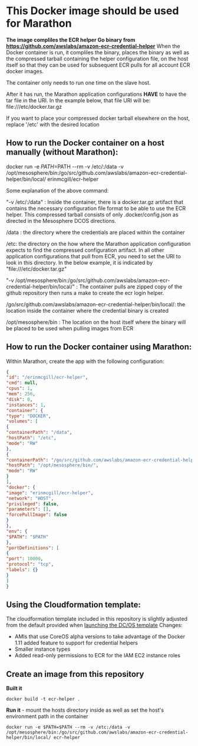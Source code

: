 **This Docker image should be used for Marathon**
================================================
**The image compliles the ECR helper Go binary from https://github.com/awslabs/amazon-ecr-credential-helper**
When the Docker container is run, it compliles the binary, places the binary as well as the compressed tarball containing the
helper configuration file, on the host itself so that they can be used for subsequent ECR pulls for all account ECR docker images.

The container only needs to run one time on the slave host.

After it has run, the Marathon application configurations **HAVE** to have the tar file in the URI.
In the example below, that file URI will be: file:///etc/docker.tar.gz

If you want to place your compressed docker tarball elsewhere on the host, replace '/etc' with the desired location

How to run the Docker container on a host manually (without Marathon):
---------------------------------------------------------------------

docker run -e $PATH=$PATH --rm -v /etc/:/data -v /opt/mesosphere/bin:/go/src/github.com/awslabs/amazon-ecr-credential-helper/bin/local/ erinmcgill/ecr-helper

Some explanation of the above command:

"-v /etc/:/data" :
Inside the container, there is a docker.tar.gz artifact that contains the necessary configuration file format to be able to use the ECR helper. This compressed tarball consists of only .docker/config.json as directed in the Mesosphere DCOS directions.

/data : the directory where the credentials are placed within the container

/etc: the directory on the how where the Marathon application configuration expects to find the compressed configuration artifact. In all other application configurations that pull from ECR, you need to set the URI to look in this directory. In the below example, it is indicated by "file:///etc/docker.tar.gz"

"-v /opt/mesosphere/bin:/go/src/github.com/awslabs/amazon-ecr-credential-helper/bin/local/" :
The container pulls are zipped copy of the github repository then runs a make to create the ecr login helper.

/go/src/github.com/awslabs/amazon-ecr-credential-helper/bin/local/: the location inside the container where the credential binary is created

/opt/mesosphere/bin : The location on the host itself where the binary will be placed to be used when pulling images from ECR

How to run the Docker container using Marathon:
----------------------------------------------

Within Marathon, create the app with the following configuration:

```json
{
"id": "/erinmcgill/ecr-helper",
"cmd": null,
"cpus": 1,
"mem": 256,
"disk": 0,
"instances": 1,
"container": {
"type": "DOCKER",
"volumes": [
{
"containerPath": "/data",
"hostPath": "/etc",
"mode": "RW"
},
{
"containerPath": "/go/src/github.com/awslabs/amazon-ecr-credential-helper/bin/local/",
"hostPath": "/opt/mesosphere/bin/",
"mode": "RW"
}
],
"docker": {
"image": "erinmcgill/ecr-helper",
"network": "HOST",
"privileged": false,
"parameters": [],
"forcePullImage": false
}
},
"env": {
"$PATH": "$PATH"
},
"portDefinitions": [
{
"port": 10000,
"protocol": "tcp",
"labels": {}
}
]
}
```

Using the Cloudformation template:
---------------------------------
The cloudformation template included in this repository is slightly adjusted from the default provided when [launching the DC/OS template](https://dcos.io/docs/1.7/administration/installing/cloud/aws/)
Changes:
- AMIs that use CoreOS alpha versions to take advantage of the Docker 1.11 added feature to support for credential helpers
- Smaller instance types
- Added read-only permissions to ECR for the IAM EC2 instance roles

Create an image from this repository
------------------------------------
**Built it**

```
docker build -t ecr-helper .
```

**Run it** - mount the hosts directory inside as well as set the host's environment path in the container

```
docker run -e $PATH=$PATH --rm -v /etc:/data -v /opt/mesosphere/bin:/go/src/github.com/awslabs/amazon-ecr-credential-helper/bin/local/ ecr-helper
```
